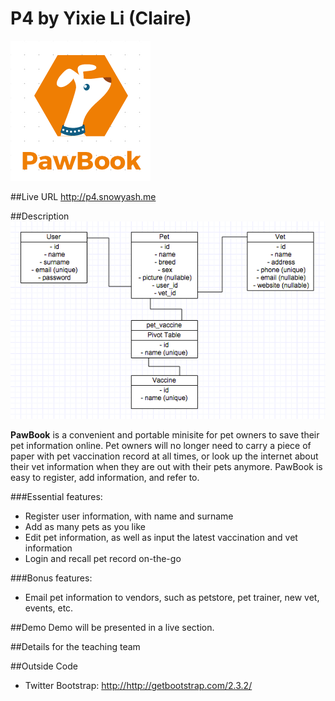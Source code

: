 # P4 by Yixie Li (Claire)
![PawBook Logo](public/img/logo.png "Logo")

##Live URL
<http://p4.snowyash.me>

##Description
![PawBook Database Relationship](public/img/db_relationship.png "Database Relationship")

**PawBook** is a convenient and portable minisite for pet owners to save their pet information online. Pet owners will no longer need to carry a piece of paper with pet vaccination record at all times, or look up the internet about their vet information when they are out with their pets anymore. PawBook is easy to register, add information, and refer to.

###Essential features:
* Register user information, with name and surname
* Add as many pets as you like
* Edit pet information, as well as input the latest vaccination and vet information
* Login and recall pet record on-the-go

###Bonus features:
* Email pet information to vendors, such as petstore, pet trainer, new vet, events, etc.

##Demo
Demo will be presented in a live section.

##Details for the teaching team

##Outside Code
* Twitter Bootstrap: <http://http://getbootstrap.com/2.3.2/>